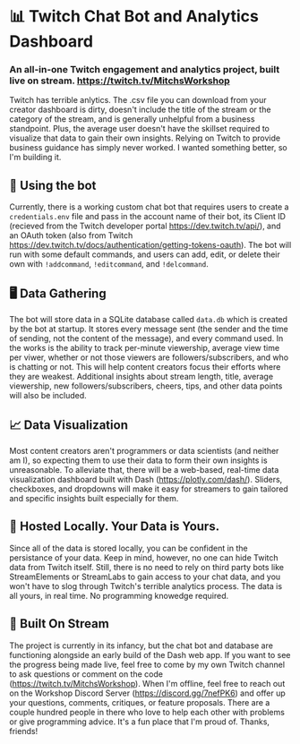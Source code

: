 # 📊 Twitch Chat Bot and Analytics Dashboard #
### An all-in-one Twitch engagement and analytics project, built live on stream. https://twitch.tv/MitchsWorkshop ###  
  
Twitch has terrible anlytics. The .csv file you can download from your creator dashboard is dirty, doesn't include the title of the stream or the category of the stream, and is generally unhelpful from a business standpoint. Plus, the average user doesn't have the skillset required to visualize that data to gain their own insights. Relying on Twitch to provide business guidance has simply never worked. I wanted something better, so I'm building it.  
  
## 🤖 Using the bot ##  
Currently, there is a working custom chat bot that requires users to create a `credentials.env` file and pass in the account name of their bot, its Client ID (recieved from the Twitch developer portal https://dev.twitch.tv/api/), and an OAuth token (also from Twitch https://dev.twitch.tv/docs/authentication/getting-tokens-oauth). The bot will run with some default commands, and users can add, edit, or delete their own with `!addcommand`, `!editcommand`, and `!delcommand`.  
  
## 🖥 Data Gathering ##  
The bot will store data in a SQLite database called `data.db` which is created by the bot at startup. It stores every message sent (the sender and the time of sending, not the content of the message), and every command used. In the works is the ability to track per-minute viewership, average view time per viwer, whether or not those viewers are followers/subscribers, and who is chatting or not. This will help content creators focus their efforts where they are weakest. Additional insights about stream length, title, average viewership, new followers/subscribers, cheers, tips, and other data points will also be included.  
  
## 📈 Data Visualization ##  
Most content creators aren't programmers or data scientists (and neither am I), so expecting them to use their data to form their own insights is unreasonable. To alleviate that, there will be a web-based, real-time data visualization dashboard built with Dash (https://plotly.com/dash/). Sliders, checkboxes, and dropdowns will make it easy for streamers to gain tailored and specific insights built especially for them.  
  
## 🏡 Hosted Locally. Your Data is Yours. ##  
Since all of the data is stored locally, you can be confident in the persistance of your data. Keep in mind, however, no one can hide Twitch data from Twitch itself. Still, there is no need to rely on third party bots like StreamElements or StreamLabs to gain access to your chat data, and you won't have to slog through Twitch's terrible analytics process. The data is all yours, in real time. No programming knowedge required.  
  
## 🎥 Built On Stream ##  
The project is currently in its infancy, but the chat bot and database are functioning alongside an early build of the Dash web app. If you want to see the progress being made live, feel free to come by my own Twitch channel to ask questions or comment on the code (https://twitch.tv/MitchsWorkshop). When I'm offline, feel free to reach out on the Workshop Discord Server (https://discord.gg/7nefPK6) and offer up your questions, comments, critiques, or feature proposals. There are a couple hundred people in there who love to help each other with problems or give programming advice. It's a fun place that I'm proud of. Thanks, friends!
